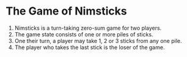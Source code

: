 # The Game of Nimsticks
1. Nimsticks is a turn-taking zero-sum game for two players.
2. The game state consists of one or more piles of sticks.
3. One their turn, a player may take 1, 2 or 3 sticks from any one pile.
4. The player who takes the last stick is the loser of the game.
